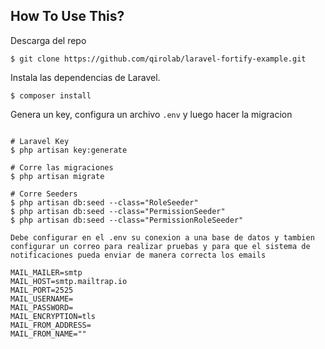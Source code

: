 ## How To Use This?

Descarga del repo
```shell
$ git clone https://github.com/qirolab/laravel-fortify-example.git
```

Instala las dependencias de Laravel.
```shell
$ composer install
```

Genera un key, configura un archivo `.env` y luego hacer la migracion
```shell

# Laravel Key
$ php artisan key:generate

# Corre las migraciones
$ php artisan migrate

# Corre Seeders
$ php artisan db:seed --class="RoleSeeder"
$ php artisan db:seed --class="PermissionSeeder"
$ php artisan db:seed --class="PermissionRoleSeeder"

Debe configurar en el .env su conexion a una base de datos y tambien configurar un correo para realizar pruebas y para que el sistema de notificaciones pueda enviar de manera correcta los emails

MAIL_MAILER=smtp
MAIL_HOST=smtp.mailtrap.io
MAIL_PORT=2525
MAIL_USERNAME=
MAIL_PASSWORD=
MAIL_ENCRYPTION=tls
MAIL_FROM_ADDRESS=
MAIL_FROM_NAME=""

```

